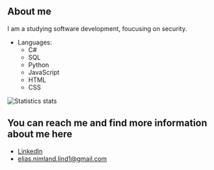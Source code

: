 ## About me
I am a studying software development, foucusing on security.

- Languages:
  - C#
  - SQL
  - Python
  - JavaScript
  - HTML
  - CSS
 
![Statistics stats](https://github-readme-stats.vercel.app/api?username=EliasNimlandLind&count_private=true&show_icons=true)
   
## You can reach me and find more information about me here
  - [LinkedIn](https://www.linkedin.com/in/elias-nimland-lind/)
  - elias.nimland.lind1@gmail.com
